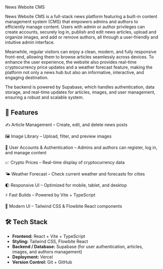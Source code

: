 News Website CMS

News Website CMS is a full-stack news platform featuring a built-in content management system (CMS) that empowers admins and authors to efficiently manage content. Users with admin or author privileges can create accounts, securely log in, publish and edit news articles, upload and organize images, and add or remove authors, all through a user-friendly and intuitive admin interface.

Meanwhile, regular visitors can enjoy a clean, modern, and fully responsive front-end, allowing them to browse articles seamlessly across devices. To enhance the user experience, the website also provides real-time cryptocurrency price updates and a weather forecast feature, making the platform not only a news hub but also an informative, interactive, and engaging destination.

The backend is powered by Supabase, which handles authentication, data storage, and real-time updates for articles, images, and user management, ensuring a robust and scalable system.

## 🚀 Features

✍️ Article Management – Create, edit, and delete news posts

🖼️ Image Library – Upload, filter, and preview images

👤 User Accounts & Authentication – Admins and authors can register, log in, and manage content

📈 Crypto Prices – Real-time display of cryptocurrency data

🌤️ Weather Forecast – Check current weather and forecasts for cities

🌓 Responsive UI – Optimized for mobile, tablet, and desktop

⚡ Fast Builds – Powered by Vite + TypeScript

🎨 Modern UI – Tailwind CSS & Flowbite React components

## 🛠️ Tech Stack

- **Frontend:** React + Vite + TypeScript  
- **Styling:** Tailwind CSS, Flowbite React  
- **Backend / Database:** Supabase (for user authentication, articles, images, and authors management)  
- **Deployment:** Vercel  
- **Version Control:** Git + GitHub  
